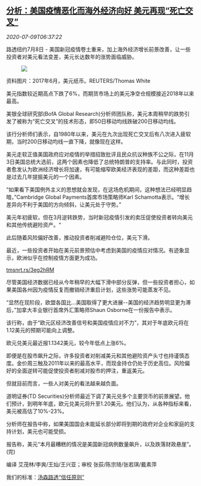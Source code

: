 <!--1594277594000-->
[分析：美国疫情恶化而海外经济向好 美元再现“死亡交叉”](https://cn.reuters.com/article/us-covid-dollar-outlook-0709-idCNKBS24A0NI)
------

<div><i>2020-07-09T06:37:22</i></div><div class="StandardArticleBody_body"><p>路透纽约7月8日 - 美国新冠疫情卷土重来，加上海外经济增长前景改善，让一些投资者对美元看法变差，美元长达数年的涨势面临威胁。 </p><div class="PrimaryAsset_container"><div class="Image_container" tabindex="-1"><figure class="Image_zoom" style="padding-bottom:"><div class="LazyImage_container LazyImage_dark" style="background-image:none"><img src="//s4.reutersmedia.net/resources/r/?m=02&amp;d=20200709&amp;t=2&amp;i=1525124811&amp;r=LYNXMPEG680B8&amp;w=600" aria-label="资料图片：2017年6月，美元纸币。REUTERS/Thomas White"/><div class="LazyImage_image LazyImage_fallback" style="background-image:url(//s4.reutersmedia.net/resources/r/?m=02&amp;d=20200709&amp;t=2&amp;i=1525124811&amp;r=LYNXMPEG680B8&amp;w=600);background-position:center center;background-color:inherit"></div></div><div class="Image_expand-button" aria-label="Expand Image Slideshow" role="button" tabindex="0"></div></figure><figcaption><div class="Image_caption"><span>资料图片：2017年6月，美元纸币。REUTERS/Thomas White</span></div></figcaption></div></div><p>美元指数较近期高点下跌了6%，而期货市场上的美元净空仓规模接近2018年以来最高。 </p><p>美银全球研究部(BofA Global Research)分析师团队称，美元本周稍早的跌势引发了被称为“死亡交叉”的技术形态，即50日移动均线跌破200日移动均线。 </p><p>该行分析师们表示，自1980年以来，美元在九次出现死亡交叉后有八次进入疲软期，当时200日移动均线一直下降，就像现在这样。     </p><p>美元走软正值美国政府应对疫情的举措招致批评且民众抗议种族不公之际，在11月3日美国总统大选前，这两个因素也降低了总统特朗普的支持率。与此同时，投资者愈发认为欧洲经济增长将加速，有可能缩窄欧美经济表现的差距，而这种差距也是过去几年提振美元的一个因素。     </p><p>“如果看下美国例外主义的思想就会发现，在这场危机期间，这种想法已经明显趋暗，”Cambridge Global Payments首席市场策略师Karl Schamotta表示。“增长差异向不利于美国的方向倾斜，让美元处于守势。” </p><p>美元年初疲软，但在3月逆转跌势，当时新冠疫情引发的卖压促使投资者转向美元和其他传统避险资产。“ </p><p>此后随着风险偏好改善，推动投资者削减避险仓位，美元下滑。     </p><p>最近，一些投资者开始在美元前景预估中考虑到美国的疫情应对情况。有迹象显示，欧洲似乎在控制疫情方面更为成功。 </p><p><a href="https://tmsnrt.rs/3eg2hRM">tmsnrt.rs/3eg2hRM</a> </p><p>尽管美国经济数据已经从今年稍早的大幅下滑中部分反弹，但一些投资者担心，如果美国各州因为疫情反复而撤销经济重启计划，这些涨势可能蒸发不见。 </p><p>“显然在现阶段，欧盟各国比...美国取得了更大进展--美国的经济趋势明显更为滞后，”加拿大丰业银行首席外汇策略师Shaun Osborne在一份报告中表示。 </p><p>该行称，由于“欧元区经济改善信号和美国疫情应对不力”，其对于年底欧元将在1.12美元的预期可能向上调整。 </p><p>欧元兑美元最近报1.1342美元，较今年低点上涨6%。 </p><p>即便是在股市飙升之际，许多投资者对削减美元和其他避险资产头寸也持谨慎态度。金价周三触及2011年以来的最高水平，而现金持仓仍处于历史高位。风险偏好的全面逆转可能促使投资者削减对股市的押注，重返美元。 </p><p>但就目前而言，一些人对美元的看法越来越负面。 </p><p>道明证券(TD Securities)分析师最近下调了美元兑多个主要货币的前景展望。他们预计，到明年年底，欧元兑美元将升至1.20美元。他们认为，从各种指标来看，美元被高估了10%-23%。 </p><p>分析师在报告中称，如果美国国会未能延长部分即将到期的政府对企业和家庭的支持计划，美元也可能受损。 </p><p>报告称，美元“本月最糟糕的情况是美国新冠病例数量飙升，以及跌落财政悬崖”。(完) </p><div class="Attribution_container"><div class="Attribution_attribution"><p class="Attribution_content">编译 艾茂林/李爽/王灿/王兴亚；审校 张荻/陈宗琦/张若琪/戴素萍 </p></div></div><div class="StandardArticleBody_trustBadgeContainer"><span class="StandardArticleBody_trustBadgeTitle">我们的标准：</span><span class="trustBadgeUrl"><a href="https://www.thomsonreuters.cn/content/dam/openweb/documents/pdf/china/brochures/about-us-1.pdf">汤森路透“信任原则”</a></span></div></div>
